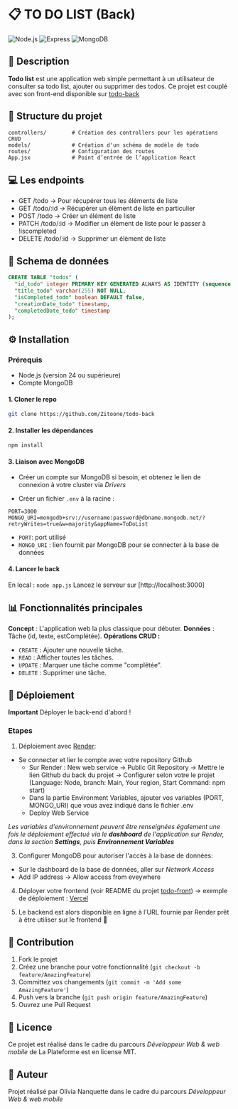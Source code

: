 # 📋 TO DO LIST (Back)

![Node.js](https://img.shields.io/badge/Node.js-purple) ![Express](https://img.shields.io/badge/Express-lightblue
) ![MongoDB](https://img.shields.io/badge/MongoDB-green)


## 📝 Description

**Todo list** est une application web simple permettant à un utilisateur de consulter sa todo list, ajouter ou supprimer des todos.
Ce projet est couplé avec son front-end disponible sur [todo-back](https://github.com/Zitoone/todo-front)


## 📂 Structure du projet

```
controllers/        # Création des controllers pour les opérations CRUD
models/             # Création d'un schéma de modèle de todo
routes/             # Configuration des routes
App.jsx             # Point d’entrée de l’application React
```

## 💻 Les endpoints

* GET         /todo → Pour récupérer tous les éléments de liste
* GET         /todo/:id → Récupérer un élèment de liste en particulier
* POST        /todo → Créer un élément de liste
* PATCH       /todo/:id → Modifier un élèment de liste pour le passer à !iscompleted
* DELETE      /todo/:id → Supprimer un élèment de liste

## 🔖 Schema de données
```sql
CREATE TABLE "todos" (
  "id_todo" integer PRIMARY KEY GENERATED ALWAYS AS IDENTITY (sequence name "todos_id_todo_seq"),
  "title_todo" varchar(255) NOT NULL,
  "isCompleted_todo" boolean DEFAULT false,
  "creationDate_todo" timestamp,
  "completedDate_todo" timestamp
);
```

## ⚙️ Installation

### Prérequis

- Node.js (version 24 ou supérieure)
- Compte MongoDB

#### 1. Cloner le repo

```bash
git clone https://github.com/Zitoone/todo-back
```

#### 2. Installer les dépendances

```bash
npm install
```

#### 3. Liaison avec MongoDB

- Créer un compte sur MongoDB si besoin, et obtenez le lien de connexion à votre cluster via _Drivers_

- Créer un fichier `.env` à la racine :

```env
PORT=3000
MONGO_URI=mongodb+srv://username:password@dbname.mongodb.net/?retryWrites=true&w=majority&appName=ToDoList
```
* `PORT`: port utilisé
* `MONGO_URI` : lien fournit par MongoDB pour se connecter à la base de données

#### 4. Lancer le back

En local : `node app.js`
Lancez le serveur sur [http://localhost:3000]


## 📊 Fonctionnalités principales

**Concept** : L'application web la plus classique pour débuter.
**Données** : Tâche (id, texte, estComplétée).
**Opérations CRUD :**
* `CREATE` : Ajouter une nouvelle tâche.
* `READ` : Afficher toutes les tâches.
* `UPDATE` : Marquer une tâche comme "complétée".
* `DELETE` : Supprimer une tâche.

## 🚀 Déploiement

**Important** Déployer le back-end d'abord !

### Etapes

1. Déploiement avec [Render](https://render.com):
- Se connecter et lier le compte avec votre repository Github
    * Sur Render : New web service → Public Git Repository → Mettre le lien Github du back du projet → Configurer selon votre le projet (Language: Node, branch: Main, Your region, Start Command: npm start)
    * Dans la partie Environment Variables, ajouter vos variables (PORT, MONGO_URI) que vous avez indiqué dans le fichier .env
    * Deploy Web Service

_Les variables d'environnement peuvent être renseignées également une fois le déploiement effectué via le **dashboard** de l'application sur Render, dans la section **Settings**, puis **Environnement Variables**_

3. Configurer MongoDB pour autoriser l'accès à la base de données:
* Sur le dashboard de la base de données, aller sur _Network Access_
* Add IP address → Allow access from eveywhere

4. Déployer votre frontend (voir README du projet [todo-front](https://github.com/Zitoone/todo-front)) 
→ exemple de déploiement : [Vercel](https://vercel.com)

5. Le backend est alors disponible en ligne à l’URL fournie par Render prêt à être utiliser sur le frontend 🚀


## 🤝 Contribution

1. Fork le projet
2. Créez une branche pour votre fonctionnalité (`git checkout -b feature/AmazingFeature`)
3. Committez vos changements (`git commit -m 'Add some AmazingFeature'`)
4. Push vers la branche (`git push origin feature/AmazingFeature`)
5. Ouvrez une Pull Request

## 📝 Licence

Ce projet est réalisé dans le cadre du parcours _Développeur Web & web mobile_ de La Plateforme est en license MIT.

## 🦄 Auteur

Projet réalisé par Olivia Nanquette dans le cadre du parcours _Développeur Web & web mobile_
